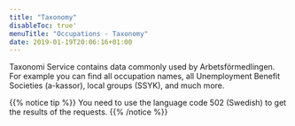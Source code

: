 ```yaml
---
title: "Taxonomy"
disableToc: true'
menuTitle: "Occupations - Taxonomy"
date: 2019-01-19T20:06:16+01:00
---
```


Taxonomi Service contains data commonly used by Arbetsförmedlingen.
For example you can find all occupation names, all Unemployment Benefit Societies (a-kassor), local groups (SSYK), and much more.

{{% notice tip %}}
You need to use the language code 502 (Swedish) to get the results of the requests.
{{% /notice %}}
